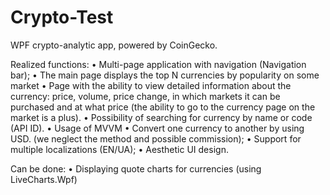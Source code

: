 # Crypto-Test

WPF crypto-analytic app, powered by CoinGecko.

Realized functions:
• Multi-page application with navigation (Navigation bar);
• The main page displays the top N currencies by popularity on some market
• Page with the ability to view detailed information about the currency: price, volume, price change, in which markets it can be purchased and at what price
(the ability to go to the currency page on the market is a plus).
• Possibility of searching for currency by name or code (API ID).
• Usage of MVVM
• Convert one currency to another by using USD. (we neglect the method and possible commission);
• Support for multiple localizations (EN/UA);
• Aesthetic UI design.

Can be done:
• Displaying quote charts for currencies (using LiveCharts.Wpf)
